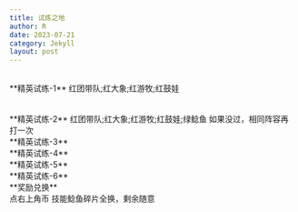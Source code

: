 ```yaml
---
title: 试炼之地
author: R
date: 2023-07-21
category: Jekyll
layout: post
---
```

<br>
**精英试练-1**&nbsp;红团带队;红大象;红游牧;红鼓娃
<br>
<br>
<br>
**精英试练-2**&nbsp;红团带队;红大象;红游牧;红鼓娃;绿鲶鱼   如果没过，相同阵容再打一次
<br>
**精英试练-3**
<br>
**精英试练-4**
<br>
**精英试练-5**
<br>
**精英试练-6**
<br>
**奖励兑换**
<br>
点右上角币 
技能鲶鱼碎片全换，剩余随意